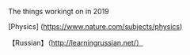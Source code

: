 The things workingt on in 2019

[Physics] (https://www.nature.com/subjects/physics)

【Russian】（http://learningrussian.net/）
